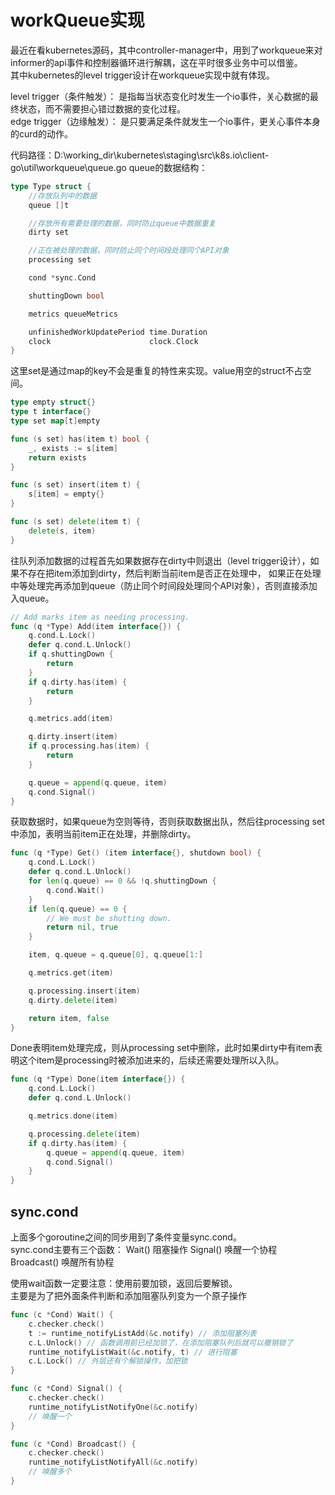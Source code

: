 # workQueue实现
最近在看kubernetes源码，其中controller-manager中，用到了workqueue来对informer的api事件和控制器循环进行解耦，这在平时很多业务中可以借鉴。  
其中kubernetes的level trigger设计在workqueue实现中就有体现。   

level trigger（条件触发）： 是指每当状态变化时发生一个io事件，关心数据的最终状态，而不需要担心错过数据的变化过程。  
edge trigger（边缘触发）： 是只要满足条件就发生一个io事件，更关心事件本身的curd的动作。  

代码路径：D:\working_dir\kubernetes\staging\src\k8s.io\client-go\util\workqueue\queue.go
queue的数据结构：
```go
type Type struct {
	//存放队列中的数据
	queue []t

	//存放所有需要处理的数据，同时防止queue中数据重复
	dirty set

	//正在被处理的数据，同时防止同个时间段处理同个API对象
	processing set

	cond *sync.Cond

	shuttingDown bool

	metrics queueMetrics

	unfinishedWorkUpdatePeriod time.Duration
	clock                      clock.Clock
}
```

这里set是通过map的key不会是重复的特性来实现。value用空的struct不占空间。
```go
type empty struct{}
type t interface{}
type set map[t]empty

func (s set) has(item t) bool {
	_, exists := s[item]
	return exists
}

func (s set) insert(item t) {
	s[item] = empty{}
}

func (s set) delete(item t) {
	delete(s, item)
}
```

往队列添加数据的过程首先如果数据存在dirty中则退出（level trigger设计），如果不存在把item添加到dirty，然后判断当前item是否正在处理中，
如果正在处理中等处理完再添加到queue（防止同个时间段处理同个API对象），否则直接添加入queue。     
```go
// Add marks item as needing processing.
func (q *Type) Add(item interface{}) {
	q.cond.L.Lock()
	defer q.cond.L.Unlock()
	if q.shuttingDown {
		return
	}
	if q.dirty.has(item) {
		return
	}

	q.metrics.add(item)

	q.dirty.insert(item)
	if q.processing.has(item) {
		return
	}

	q.queue = append(q.queue, item)
	q.cond.Signal()
}
```

获取数据时，如果queue为空则等待，否则获取数据出队，然后往processing set中添加，表明当前item正在处理，并删除dirty。
```go
func (q *Type) Get() (item interface{}, shutdown bool) {
	q.cond.L.Lock()
	defer q.cond.L.Unlock()
	for len(q.queue) == 0 && !q.shuttingDown {
		q.cond.Wait()
	}
	if len(q.queue) == 0 {
		// We must be shutting down.
		return nil, true
	}

	item, q.queue = q.queue[0], q.queue[1:]

	q.metrics.get(item)

	q.processing.insert(item)
	q.dirty.delete(item)

	return item, false
}
```

Done表明item处理完成，则从processing set中删除，此时如果dirty中有item表明这个item是processing时被添加进来的，后续还需要处理所以入队。
```go
func (q *Type) Done(item interface{}) {
	q.cond.L.Lock()
	defer q.cond.L.Unlock()

	q.metrics.done(item)

	q.processing.delete(item)
	if q.dirty.has(item) {
		q.queue = append(q.queue, item)
		q.cond.Signal()
	}
}
```

## sync.cond
上面多个goroutine之间的同步用到了条件变量sync.cond。  
sync.cond主要有三个函数： 
Wait() 阻塞操作
Signal() 唤醒一个协程
Broadcast() 唤醒所有协程

使用wait函数一定要注意：使用前要加锁，返回后要解锁。   
主要是为了把外面条件判断和添加阻塞队列变为一个原子操作  
```go
func (c *Cond) Wait() {
    c.checker.check()
    t := runtime_notifyListAdd(&c.notify) // 添加阻塞列表
    c.L.Unlock() // 函数调用前已经加锁了，在添加阻塞队列后就可以撤销锁了
    runtime_notifyListWait(&c.notify, t) // 进行阻塞
    c.L.Lock() // 外层还有个解锁操作，加把锁
}
```

```go
func (c *Cond) Signal() {
    c.checker.check()
    runtime_notifyListNotifyOne(&c.notify) 
    // 唤醒一个
}

func (c *Cond) Broadcast() {
    c.checker.check()
    runtime_notifyListNotifyAll(&c.notify)
    // 唤醒多个
}
```